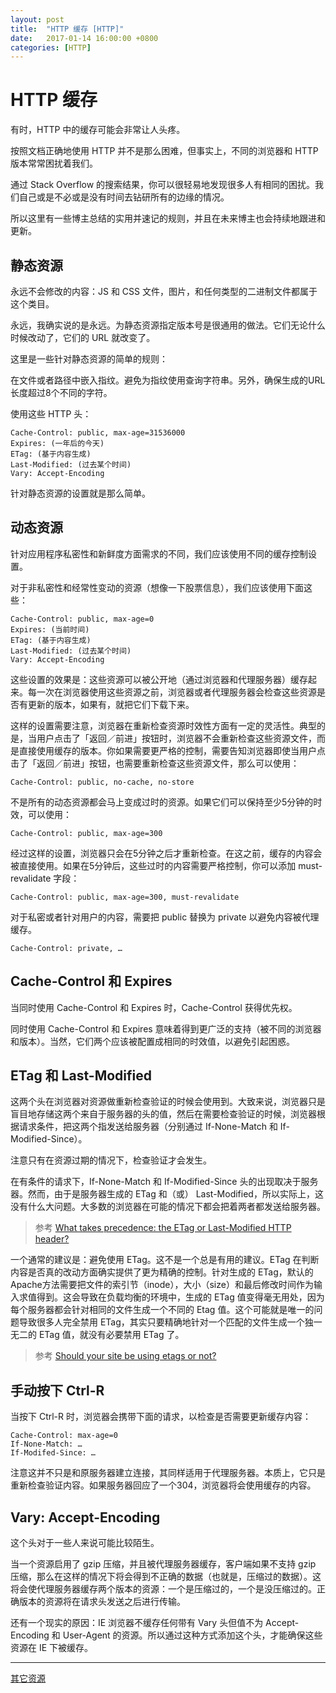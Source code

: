 ```yaml
---
layout: post
title:  "HTTP 缓存 [HTTP]"
date:   2017-01-14 16:00:00 +0800
categories: [HTTP]
---
```


# HTTP 缓存

有时，HTTP 中的缓存可能会非常让人头疼。

按照文档正确地使用 HTTP 并不是那么困难，但事实上，不同的浏览器和 HTTP 版本常常困扰着我们。

通过 Stack Overflow 的搜索结果，你可以很轻易地发现很多人有相同的困扰。我们自己或是不必或是没有时间去钻研所有的边缘的情况。

所以这里有一些博主总结的实用并速记的规则，并且在未来博主也会持续地跟进和更新。



## 静态资源

永远不会修改的内容：JS 和 CSS 文件，图片，和任何类型的二进制文件都属于这个类目。

永远，我确实说的是永远。为静态资源指定版本号是很通用的做法。它们无论什么时候改动了，它们的 URL 就改变了。

这里是一些针对静态资源的简单的规则：

在文件或者路径中嵌入指纹。避免为指纹使用查询字符串。另外，确保生成的URL长度超过8个不同的字符。

使用这些 HTTP 头：
```
Cache-Control: public, max-age=31536000
Expires: (一年后的今天)
ETag: (基于内容生成)
Last-Modified: (过去某个时间)
Vary: Accept-Encoding
```

针对静态资源的设置就是那么简单。


## 动态资源

针对应用程序私密性和新鲜度方面需求的不同，我们应该使用不同的缓存控制设置。

对于非私密性和经常性变动的资源（想像一下股票信息），我们应该使用下面这些：

```
Cache-Control: public, max-age=0
Expires: (当前时间)
ETag: (基于内容生成)
Last-Modified: (过去某个时间)
Vary: Accept-Encoding
```

这些设置的效果是：这些资源可以被公开地（通过浏览器和代理服务器）缓存起来。每一次在浏览器使用这些资源之前，浏览器或者代理服务器会检查这些资源是否有更新的版本，如果有，就把它们下载下来。

这样的设置需要注意，浏览器在重新检查资源时效性方面有一定的灵活性。典型的是，当用户点击了「返回／前进」按钮时，浏览器不会重新检查这些资源文件，而是直接使用缓存的版本。你如果需要更严格的控制，需要告知浏览器即使当用户点击了「返回／前进」按钮，也需要重新检查这些资源文件，那么可以使用：
```
Cache-Control: public, no-cache, no-store
```


不是所有的动态资源都会马上变成过时的资源。如果它们可以保持至少5分钟的时效，可以使用：
```
Cache-Control: public, max-age=300
```


经过这样的设置，浏览器只会在5分钟之后才重新检查。在这之前，缓存的内容会被直接使用。如果在5分钟后，这些过时的内容需要严格控制，你可以添加 must-revalidate 字段：
```
Cache-Control: public, max-age=300, must-revalidate
```

对于私密或者针对用户的内容，需要把 public 替换为 private 以避免内容被代理缓存。
```
Cache-Control: private, …
```


## Cache-Control 和 Expires

当同时使用 Cache-Control 和 Expires 时，Cache-Control 获得优先权。

同时使用 Cache-Control 和 Expires 意味着得到更广泛的支持（被不同的浏览器和版本）。当然，它们两个应该被配置成相同的时效值，以避免引起困惑。

## ETag 和 Last-Modified

这两个头在浏览器对资源做重新检查验证的时候会使用到。大致来说，浏览器只是盲目地存储这两个来自于服务器的头的值，然后在需要检查验证的时候，浏览器根据请求条件，把这两个指发送给服务器（分别通过 If-None-Match 和 If-Modified-Since）。

注意只有在资源过期的情况下，检查验证才会发生。

在有条件的请求下，If-None-Match 和 If-Modified-Since 头的出现取决于服务器。然而，由于是服务器生成的 ETag 和（或） Last-Modified，所以实际上，这没有什么大问题。大多数的浏览器在可能的情况下都会把着两者都发送给服务器。

>参考 [What takes precedence: the ETag or Last-Modified HTTP header?](http://stackoverflow.com/questions/824152/what-takes-precedence-the-etag-or-last-modified-http-header)


一个通常的建议是：避免使用 ETag。这不是一个总是有用的建议。ETag 在判断内容是否真的改动方面确实提供了更为精确的控制。针对生成的 ETag，默认的Apache方法需要把文件的索引节（inode），大小（size）和最后修改时间作为输入求值得到。这会导致在负载均衡的环境中，生成的 ETag 值变得毫无用处，因为每个服务器都会针对相同的文件生成一个不同的 Etag 值。这个可能就是唯一的问题导致很多人完全禁用 ETag，其实只要精确地针对一个匹配的文件生成一个独一无二的 ETag 值，就没有必要禁用 ETag 了。

>参考 [Should your site be using etags or not?](https://www.techpunch.co.uk/development/should-your-site-be-using-etags-or-not)



## 手动按下 Ctrl-R

当按下 Ctrl-R 时，浏览器会携带下面的请求，以检查是否需要更新缓存内容：
```
Cache-Control: max-age=0
If-None-Match: …
If-Modifed-Since: …
```

注意这并不只是和原服务器建立连接，其同样适用于代理服务器。本质上，它只是重新检查验证内容。如果服务器回应了一个304，浏览器将会使用缓存的内容。


## Vary: Accept-Encoding
 
这个头对于一些人来说可能比较陌生。

当一个资源启用了 gzip 压缩，并且被代理服务器缓存，客户端如果不支持 gzip 压缩，那么在这样的情况下将会得到不正确的数据（也就是，压缩过的数据）。这将会使代理服务器缓存两个版本的资源：一个是压缩过的，一个是没压缩过的。正确版本的资源将在请求头发送之后进行传输。


还有一个现实的原因：IE 浏览器不缓存任何带有 Vary 头但值不为 Accept-Encoding 和 User-Agent 的资源。所以通过这种方式添加这个头，才能确保这些资源在 IE 下被缓存。

---


[其它资源](https://www.css3.io/http_cache.html)